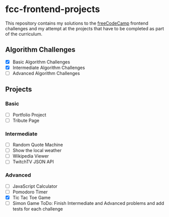 # fcc-frontend-projects

This repository contains my solutions to the [freeCodeCamp](https://www.freecodecamp.org) frontend challenges and my attempt at the projects that have to be completed as part of the curriculum.

## Algorithm Challenges
- [x] Basic Algorithm Challenges
- [x] Intermediate Algorithm Challenges
- [ ] Advanced Algorithm Challenges

## Projects
### Basic
- [ ] Portfolio Project
- [ ] Tribute Page

### Intermediate
- [ ] Random Quote Machine
- [ ] Show the local weather
- [ ] Wikipedia Viewer
- [ ] TwitchTV JSON API

### Advanced
- [ ] JavaScript Calculator
- [ ] Pomodoro Timer
- [x] Tic Tac Toe Game
- [ ] Simon Game
ToDo: Finish Intermediate and Advanced problems and add tests for each challenge
